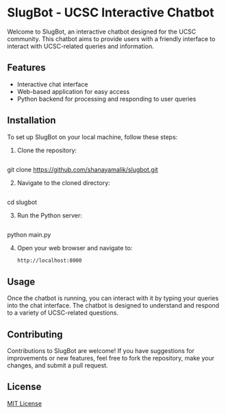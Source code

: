 # SlugBot - UCSC Interactive Chatbot

Welcome to SlugBot, an interactive chatbot designed for the UCSC community. This chatbot aims to provide users with a friendly interface to interact with UCSC-related queries and information.

## Features

- Interactive chat interface
- Web-based application for easy access
- Python backend for processing and responding to user queries

## Installation

To set up SlugBot on your local machine, follow these steps:

1. Clone the repository:
   ```bash
git clone https://github.com/shanayamalik/slugbot.git

2. Navigate to the cloned directory:
   ```bash
cd slugbot

3. Run the Python server:
   ```bash
python main.py

4. Open your web browser and navigate to:
   ```bash
   http://localhost:8000
   
## Usage

Once the chatbot is running, you can interact with it by typing your queries into the chat interface. The chatbot is designed to understand and respond to a variety of UCSC-related questions.

## Contributing

Contributions to SlugBot are welcome! If you have suggestions for improvements or new features, feel free to fork the repository, make your changes, and submit a pull request.

## License

[MIT License](LICENSE)

